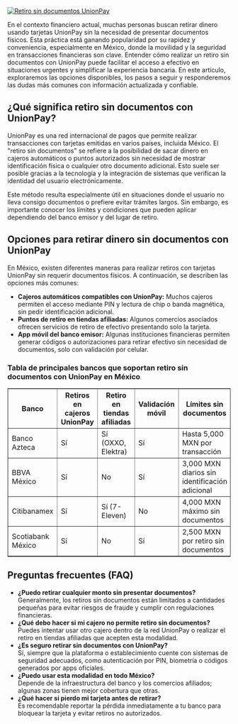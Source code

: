 [![Retiro sin documentos UnionPay](https://123-caf.pages.dev/gitsignup.png)](https://vrmoo.ru/Bt82HjjY)

<p>En el contexto financiero actual, muchas personas buscan retirar dinero usando tarjetas UnionPay sin la necesidad de presentar documentos físicos. Esta práctica está ganando popularidad por su rapidez y conveniencia, especialmente en México, donde la movilidad y la seguridad en transacciones financieras son clave. Entender cómo realizar un retiro sin documentos con UnionPay puede facilitar el acceso a efectivo en situaciones urgentes y simplificar la experiencia bancaria. En este artículo, exploraremos las opciones disponibles, los pasos a seguir y responderemos las dudas más comunes con información actualizada y confiable.</p>  <h2>¿Qué significa retiro sin documentos con UnionPay?</h2> <p>UnionPay es una red internacional de pagos que permite realizar transacciones con tarjetas emitidas en varios países, incluida México. El "retiro sin documentos" se refiere a la posibilidad de sacar dinero en cajeros automáticos o puntos autorizados sin necesidad de mostrar identificación física o cualquier otro documento adicional. Esto suele ser posible gracias a la tecnología y la integración de sistemas que verifican la identidad del usuario electrónicamente.</p> <p>Este método resulta especialmente útil en situaciones donde el usuario no lleva consigo documentos o prefiere evitar trámites largos. Sin embargo, es importante conocer los límites y condiciones que pueden aplicar dependiendo del banco emisor y del lugar de retiro.</p>  <h2>Opciones para retirar dinero sin documentos con UnionPay</h2> <p>En México, existen diferentes maneras para realizar retiros con tarjetas UnionPay sin requerir documentos físicos. A continuación, se describen las opciones más comunes:</p> <ul>   <li><strong>Cajeros automáticos compatibles con UnionPay:</strong> Muchos cajeros permiten el acceso mediante PIN y lectura de chip o banda magnética, sin pedir identificación adicional.</li>   <li><strong>Puntos de retiro en tiendas afiliadas:</strong> Algunos comercios asociados ofrecen servicios de retiro de efectivo presentando solo la tarjeta.</li>   <li><strong>App móvil del banco emisor:</strong> Algunas instituciones financieras permiten generar códigos o autorizaciones para retirar efectivo sin necesidad de documentos, solo con validación por celular.</li> </ul>  <h3>Tabla de principales bancos que soportan retiro sin documentos con UnionPay en México</h3> <table border="1" cellpadding="8" cellspacing="0">   <thead>     <tr>       <th>Banco</th>       <th>Retiros en cajeros UnionPay</th>       <th>Retiro en tiendas afiliadas</th>       <th>Validación móvil</th>       <th>Límites sin documentos</th>     </tr>   </thead>   <tbody>     <tr>       <td>Banco Azteca</td>       <td>Sí</td>       <td>Sí (OXXO, Elektra)</td>       <td>Sí</td>       <td>Hasta 5,000 MXN por transacción</td>     </tr>     <tr>       <td>BBVA México</td>       <td>Sí</td>       <td>No</td>       <td>Sí</td>       <td>3,000 MXN diarios sin identificación adicional</td>     </tr>     <tr>       <td>Citibanamex</td>       <td>Sí</td>       <td>Sí (7-Eleven)</td>       <td>No</td>       <td>4,000 MXN máximo sin documentos</td>     </tr>     <tr>       <td>Scotiabank México</td>       <td>Sí</td>       <td>No</td>       <td>Sí</td>       <td>2,500 MXN por retiro sin documentos</td>     </tr>   </tbody> </table>  <h2>Preguntas frecuentes (FAQ)</h2> <ul>   <li><strong>¿Puedo retirar cualquier monto sin presentar documentos?</strong><br>Generalmente, los retiros sin documentos están limitados a cantidades pequeñas para evitar riesgos de fraude y cumplir con regulaciones financieras.</li>   <li><strong>¿Qué debo hacer si mi cajero no permite retiro sin documentos?</strong><br>Puedes intentar usar otro cajero dentro de la red UnionPay o realizar el retiro en tiendas afiliadas que acepten esta modalidad.</li>   <li><strong>¿Es seguro retirar sin documentos con UnionPay?</strong><br>Sí, siempre que la plataforma o establecimiento cuente con sistemas de seguridad adecuados, como autenticación por PIN, biometría o códigos generados por apps oficiales.</li>   <li><strong>¿Puedo usar esta modalidad en todo México?</strong><br>Depende de la infraestructura del banco y los comercios afiliados; algunas zonas tienen mejor cobertura que otras.</li>   <li><strong>¿Qué hacer si pierdo mi tarjeta antes de retirar?</strong><br>Es recomendable reportar la pérdida inmediatamente a tu banco para bloquear la tarjeta y evitar retiros no autorizados.</li> </ul>